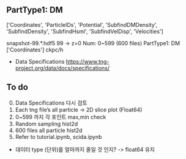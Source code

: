 PartType1: DM
--------------------------

['Coordinates', 'ParticleIDs', 'Potential', 'SubfindDMDensity', 'SubfindDensity', 'SubfindHsml', 'SubfindVelDisp', 'Velocities'] 
 
snapshot-99.*.hdf5 
99 -> z=0 
Num: 0~599 (600 files) 
PartType1: DM ['Coordinates'] ckpc/h 

+ Data Specifications
https://www.tng-project.org/data/docs/specifications/  

To do
------------------

0. Data Specifications 다시 검토
1. Each tng file’s all particle -> 2D slice plot (Float64)
2. 0~599 까지 각 포인트 max,min check
3. Random sampling hist2d
4. 600 files all particle hist2d
5. Refer to tutorial.ipynb, scida.ipynb 

+ 데이터 type (단위)를 얼마까지 줄일 것 인지? -> float64 유지


